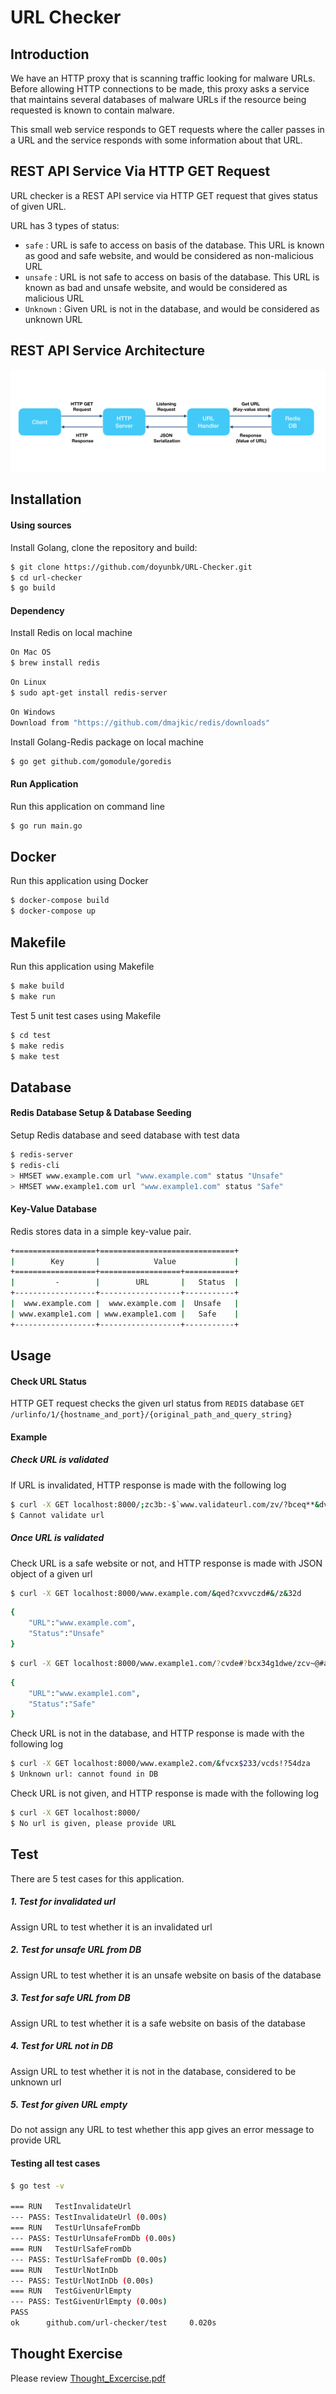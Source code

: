 # URL Checker

## Introduction

We have an HTTP proxy that is scanning traffic looking for malware URLs. Before allowing HTTP connections to be made, this proxy asks a service that maintains several databases of malware URLs if the resource being requested is known to contain malware.

This small web service responds to GET requests where the caller passes in a URL and the service responds with some information about that URL.

## REST API Service Via HTTP GET Request

URL checker is a REST API service via HTTP GET request that gives status of given URL.

URL has 3 types of status:
* `safe` : URL is safe to access on basis of the database. This URL is known as good and safe website, and would be considered as non-malicious URL
* `unsafe` : URL is not safe to access on basis of the database. This URL is known as bad and unsafe website, and would be considered as malicious URL
* `Unknown` : Given URL is not in the database, and would be considered as unknown URL

## REST API Service Architecture

![REST API Architecture](https://github.com/doyunbk/URL-Checker/blob/master/REST_API_architecture.png)

## Installation 

#### Using sources

Install Golang, clone the repository and build:

```sh
$ git clone https://github.com/doyunbk/URL-Checker.git
$ cd url-checker
$ go build
```

#### Dependency 
Install Redis on local machine
```sh
On Mac OS
$ brew install redis
```
```sh
On Linux
$ sudo apt-get install redis-server
```
```sh
On Windows
Download from "https://github.com/dmajkic/redis/downloads"
```
Install Golang-Redis package on local machine
```sh
$ go get github.com/gomodule/goredis
```

#### Run Application

Run this application on command line

```sh
$ go run main.go
```

## Docker

Run this application using Docker
```sh
$ docker-compose build
$ docker-compose up
```
## Makefile

Run this application using Makefile
```sh
$ make build
$ make run
```
Test 5 unit test cases using Makefile
```sh
$ cd test
$ make redis
$ make test
```



## Database

#### Redis Database Setup & Database Seeding
Setup Redis database and seed database with test data
```sh
$ redis-server
$ redis-cli
> HMSET www.example.com url "www.example.com" status "Unsafe"
> HMSET www.example1.com url "www.example1.com" status "Safe"
```

#### Key-Value Database

Redis stores data in a simple key-value pair.
```sh
+==================+==============================+
|        Key       |            Value             |
+==================+==================+===========+
|         -        |        URL       |   Status  |
+------------------+------------------+-----------+
|  www.example.com |  www.example.com |  Unsafe   |
| www.example1.com | www.example1.com |   Safe    |
+------------------+------------------+-----------+
```

## Usage

#### Check URL Status

HTTP GET request checks the given url status from `REDIS` database
`GET /urlinfo/1/{hostname_and_port}/{original_path_and_query_string}`

#### Example

##### Check URL is validated

If URL is invalidated, HTTP response is made with the following log

```sh
$ curl -X GET localhost:8000/;zc3b:-$`www.validateurl.com/zv/?bceq**&dvcse/
$ Cannot validate url
```

##### Once URL is validated

Check URL is a safe website or not, and HTTP response is made with JSON object of a given url
```sh
$ curl -X GET localhost:8000/www.example.com/&qed?cxvvczd#&/z&32d
```
```sh
{
    "URL":"www.example.com",
    "Status":"Unsafe"
}
```

```sh
$ curl -X GET localhost:8000/www.example1.com/?cvde#?bcx34g1dwe/zcv~@#asz/
```
```sh
{
    "URL":"www.example1.com",
    "Status":"Safe"
}
```

Check URL is not in the database, and HTTP response is made with the following log
```sh
$ curl -X GET localhost:8000/www.example2.com/&fvcx$233/vcds!?54dza
$ Unknown url: cannot found in DB
```
Check URL is not given, and HTTP response is made with the following log
```sh
$ curl -X GET localhost:8000/
$ No url is given, please provide URL
```


## Test

There are 5 test cases for this application.
##### 1. Test for invalidated url
Assign URL to test whether it is an invalidated url
##### 2. Test for unsafe URL from DB 
Assign URL to test whether it is an unsafe website on basis of the database
##### 3. Test for safe URL from DB
Assign URL to test whether it is a safe website on basis of the database
##### 4. Test for URL not in DB
Assign URL to test whether it is not in the database, considered to be unknown url
##### 5. Test for given URL empty
Do not assign any URL to test whether this app gives an error message to provide URL

#### Testing all test cases

```sh
$ go test -v

=== RUN   TestInvalidateUrl
--- PASS: TestInvalidateUrl (0.00s)
=== RUN   TestUrlUnsafeFromDb
--- PASS: TestUrlUnsafeFromDb (0.00s)
=== RUN   TestUrlSafeFromDb
--- PASS: TestUrlSafeFromDb (0.00s)
=== RUN   TestUrlNotInDb
--- PASS: TestUrlNotInDb (0.00s)
=== RUN   TestGivenUrlEmpty
--- PASS: TestGivenUrlEmpty (0.00s)
PASS
ok      github.com/url-checker/test     0.020s
```

## Thought Exercise

Please review [Thought_Excercise.pdf](https://github.com/doyunbk/URL-Checker/blob/master/Thought_Exercise.pdf)